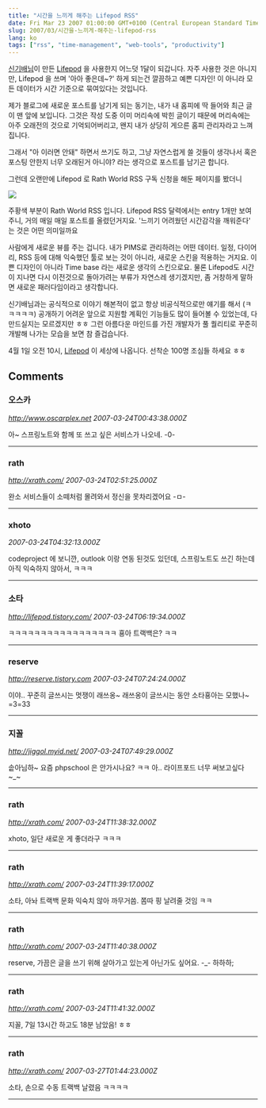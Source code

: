 ```yaml
---
title: "시간을 느끼게 해주는 Lifepod RSS"
date: Fri Mar 23 2007 01:00:00 GMT+0100 (Central European Standard Time)
slug: 2007/03/시간을-느끼게-해주는-lifepod-rss
lang: ko
tags: ["rss", "time-management", "web-tools", "productivity"]
---
```


[신기배님](http://lifepod.tistory.com/)이 만든 [Lifepod](http://www.lifepod.co.kr) 을 사용한지 어느덧 1달이 되갑니다. 
자주 사용한 것은 아니지만, Lifepod 을 쓰며 '아아 좋은데~?' 하게 되는건 깔끔하고 예쁜 디자인! 이 아니라 모든 데이터가 시간 기준으로 묶여있다는 것입니다.

제가 블로그에 새로운 포스트를 남기게 되는 동기는, 내가 내 홈피에 딱 들어와 최근 글이 맨 앞에 보입니다. 그것은 작성 도중 이미 머리속에 박힌 글이기 때문에 머리속에는 아주 오래전의 것으로 기억되어버리고, 왠지 내가 상당히 게으른 홈피 관리자라고 느껴집니다. 

그래서 "아 이러면 안돼" 하면서 쓰기도 하고, 그냥 자연스럽게 쓸 것들이 생각나서
혹은 포스팅 안한지 너무 오래된거 아니야? 라는 생각으로 포스트를 남기곤 합니다.

그런데 오랜만에 Lifepod 로 Rath World RSS 구독 신청을 해둔 페이지를 봤더니

![](/img/lifepod_rss.png)

주황색 부분이 Rath World RSS 입니다.
Lifepod RSS 달력에서는 entry 1개만 보여주니, 거의 매일 매일 포스트를 올렸던거지요.
'느끼기 어려웠던 시간감각을 깨워준다' 는 것은 어떤 의미일까요

사람에게 새로운 뷰를 주는 겁니다. 내가 PIMS로 관리하려는 어떤 데이터. 일정, 다이어리, RSS 등에 대해 익숙했던 툴로 보는 것이 아니라, 새로운 스킨을 적용하는 거지요. 이쁜 디자인이 아니라 Time base 라는 새로운 생각의 스킨으로요. 물론 Lifepod도 시간이 지나면 다시 이전것으로 돌아가려는 부류가 자연스레 생기겠지만, 좀 거창하게 말하면 새로운 패러다임이라고 생각합니다. 

신기배님과는 공식적으로 이야기 해본적이 없고 항상 비공식적으로만 얘기를 해서 (ㅋㅋㅋㅋㅋ)
공개하기 어려운 앞으로 지원할 계획인 기능들도 많이 들어볼 수 있었는데, 다 만드실지는 모르겠지만 ㅎㅎ 그런 아름다운 마인드를 가진 개발자가 풀 퀄리티로 꾸준히 개발해 나가는 모습을 보면 참 즐겁습니다.

4월 1일 오전 10시, [Lifepod](http://www.lifepod.co.kr) 이 세상에 나옵니다. 
선착순 100명 조심들 하세요 ㅎㅎ

## Comments

### 오스카
*http://www.oscarplex.net*
*2007-03-24T00:43:38.000Z*

아~ 스프링노트와 함께 또 쓰고 싶은 서비스가 나오네. -0-

---

### rath
*http://xrath.com/*
*2007-03-24T02:51:25.000Z*

완소 서비스들이 소떼처럼 몰려와서 정신을 못차리겠어요 -ㅁ-

---

### xhoto
*2007-03-24T04:32:13.000Z*

codeproject 에 보니깐, outlook 이랑 연동 된것도 있던데, 
스프링노트도 쓰긴 하는데 아직 익숙하지 않아서, ㅋㅋㅋ

---

### 소타
*http://lifepod.tistory.com/*
*2007-03-24T06:19:34.000Z*

ㅋㅋㅋㅋㅋㅋㅋㅋㅋㅋㅋㅋㅋㅋㅋㅋㅋ
횽아 트랙백은? ㅋㅋ

---

### reserve
*http://reserve.tistory.com*
*2007-03-24T07:24:24.000Z*

이야.. 꾸준히 글쓰시는 멋쟁이 래쓰옹~
래쓰옹이 글쓰시는 동안 소타횽아는 모했나~ =3=33

---

### 지꼴
*http://jiggol.myid.net/*
*2007-03-24T07:49:29.000Z*

솥아님하~ 요즘 phpschool 은 안가시나요? ㅋㅋ 아.. 라이프포드 너무 써보고싶다
~_~

---

### rath
*http://xrath.com/*
*2007-03-24T11:38:32.000Z*

xhoto, 일단 새로운 게 좋더라구 ㅋㅋㅋ

---

### rath
*http://xrath.com/*
*2007-03-24T11:39:17.000Z*

소타, 아놔 트랙백 문화 익숙치 않아 까무거씀.  쫌따 핑 날려줄 것임 ㅋㅋ

---

### rath
*http://xrath.com/*
*2007-03-24T11:40:38.000Z*

reserve, 가끔은 글을 쓰기 위해 살아가고 있는게 아닌가도 싶어요. -_- 하하하;

---

### rath
*http://xrath.com/*
*2007-03-24T11:41:32.000Z*

지꼴, 7일 13시간 하고도 18분 남았음! ㅎㅎ

---

### rath
*http://xrath.com/*
*2007-03-27T01:44:23.000Z*

소타, 손으로 수동 트랙백 날렸음 ㅋㅋㅋㅋ

---
